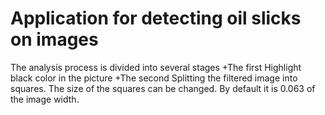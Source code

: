 # Application for detecting oil slicks on images #
The analysis process is divided into several stages
+The first
Highlight black color in the picture
+The second
Splitting the filtered image into squares.  The size of the squares can be changed.  By default it is 0.063 of the image width.
